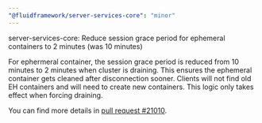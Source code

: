 ```yaml
---
"@fluidframework/server-services-core": "minor"
---
```


server-services-core: Reduce session grace period for ephemeral containers to 2 minutes (was 10 minutes)

For ephermeral container, the session grace period is reduced from 10 minutes to 2 minutes when cluster is draining.
This ensures the ephemeral container gets cleaned after disconnection sooner. Clients will not find old EH containers
and will need to create new containers. This logic only takes effect when forcing draining.

You can find more details in [pull request #21010](https://github.com/microsoft/FluidFramework/pull/21010).
